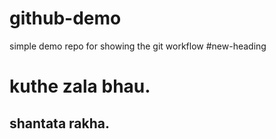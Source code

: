 # github-demo
simple demo repo for showing the git workflow
#new-heading
# kuthe zala bhau.
## shantata rakha.